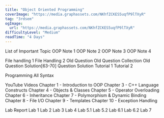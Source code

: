 ```yaml
---
title: "Object Oriented Programming"
coverImage: "https://media.graphassets.com/NKhfZCKES5uqfP9lTXyR"
tag: "3rdsem"
ogImage:
  url: "https://media.graphassets.com/NKhfZCKES5uqfP9lTXyR"
difficultyLevel: "Medium"
readTime: "4 Days"
---
```


<!-- @format -->

List of Important Topic
OOP Note 1
OOP Note 2
OOP Note 3
OOP Note 4

File handling 1
File Handling 2
Old Question
Old Question Collection
Old Question Solution[63-70]
Question Solution
Tutorial 1
Tutorial 2

Programming
All Syntax

YouTube Videos
Chapter 1 - Introduction to OOP
Chapter 3 - C++ Language Constructs
Chapter 4 - Objects & Classes
Chapter 5 - Operator Overloading
Chapter 6 - Inheritance
Chapter 7 - Polymorphism & Dynamic Binding
Chapter 8 - File I/O
Chapter 9 - Templates
Chapter 10 - Exception Handling

Lab Report
Lab 1
Lab 2
Lab 3
Lab 4
Lab 5.1
Lab 5.2
Lab 6.1
Lab 6.2
Lab 7
